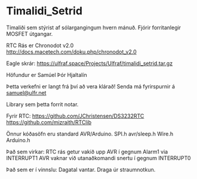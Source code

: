# Timalidi_Setrid

Tímaliði sem stýrist af sólargangingum hvern mánuð. 
Fjórir forritanlegir MOSFET útgangar.

RTC Rás er Chronodot v2.0 http://docs.macetech.com/doku.php/chronodot_v2.0

Eagle skrár: https://ulfraf.space/Projects/Ulfraf/timalidi_setrid.tar.gz

Höfundur er Samúel Þór Hjaltalín

Þetta verkefni er langt frá því að vera klárað! Senda má fyrirspurnir á samuel@ulfr.net 

Library sem þetta forrit notar.

Fyrir RTC:
https://github.com/JChristensen/DS3232RTC
https://github.com/mizraith/RTClib

Önnur kóðasöfn eru standard AVR/Arduino.
SPI.h
avr/sleep.h
Wire.h
Arduino.h


Það sem virkar:
RTC rás getur vakið upp AVR í gegnum Alarm1 via INTERRUPT1
AVR vaknar við utanaðkomandi snertu í gegnum INTERRUPT0

Það sem er í vinnslu:
Dagatal vantar.
Draga úr straumnotkun.

